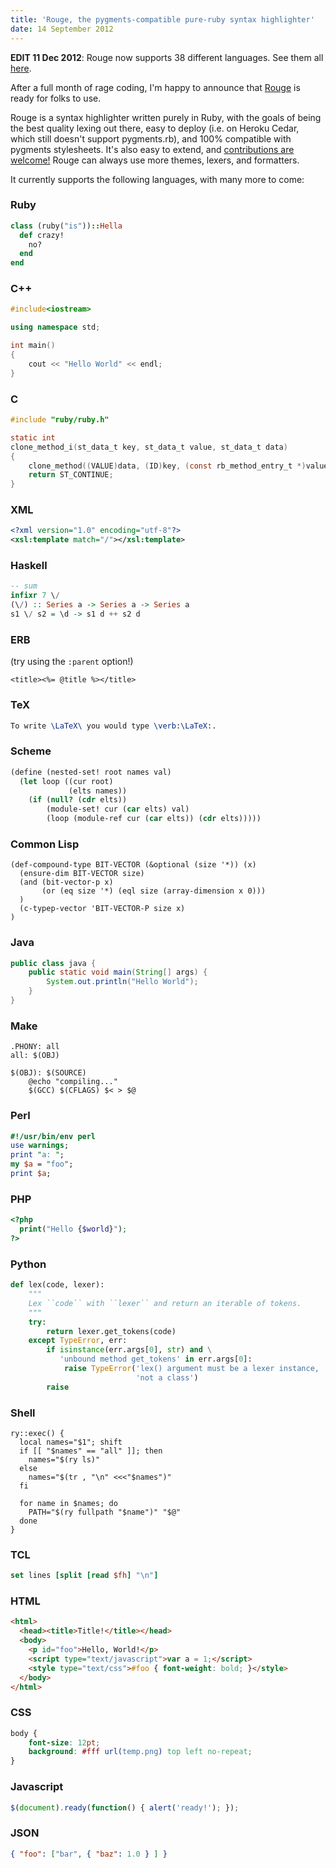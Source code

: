 ```yaml
---
title: 'Rouge, the pygments-compatible pure-ruby syntax highlighter'
date: 14 September 2012
---
```


**EDIT 11 Dec 2012**: Rouge now supports 38 different languages.  See them all [here](http://rouge.jayferd.us/demo).

[forkme]: https://github.com/jneen/rouge

After a full month of rage coding, I'm happy to announce that [Rouge][forkme] is ready for folks to use.

Rouge is a syntax highlighter written purely in Ruby, with the goals of being the best quality lexing out there, easy to deploy (i.e. on Heroku Cedar, which still doesn't support pygments.rb), and 100% compatible with pygments stylesheets.  It's also easy to extend, and [contributions are welcome!][forkme]  Rouge can always use more themes, lexers, and formatters.

It currently supports the following languages, with many more to come:

<!--fold-->

### Ruby

``` ruby
class (ruby("is"))::Hella
  def crazy!
    no?
  end
end
```

### C++

``` cpp
#include<iostream>

using namespace std;

int main()
{
	cout << "Hello World" << endl;
}
```

### C

``` c
#include "ruby/ruby.h"

static int
clone_method_i(st_data_t key, st_data_t value, st_data_t data)
{
    clone_method((VALUE)data, (ID)key, (const rb_method_entry_t *)value);
    return ST_CONTINUE;
}
```

### XML

``` xml
<?xml version="1.0" encoding="utf-8"?>
<xsl:template match="/"></xsl:template>
```

### Haskell

``` haskell
-- sum
infixr 7 \/
(\/) :: Series a -> Series a -> Series a
s1 \/ s2 = \d -> s1 d ++ s2 d
```

### ERB
(try using the `:parent` option!)

``` erb
<title><%= @title %></title>
```

### TeX
``` tex
To write \LaTeX\ you would type \verb:\LaTeX:.
```

### Scheme
``` scheme
(define (nested-set! root names val)
  (let loop ((cur root)
             (elts names))
    (if (null? (cdr elts))
        (module-set! cur (car elts) val)
        (loop (module-ref cur (car elts)) (cdr elts)))))
```

### Common Lisp
``` common_lisp
(def-compound-type BIT-VECTOR (&optional (size '*)) (x)
  (ensure-dim BIT-VECTOR size)
  (and (bit-vector-p x)
       (or (eq size '*) (eql size (array-dimension x 0)))
  )
  (c-typep-vector 'BIT-VECTOR-P size x)
)
```

### Java
``` java
public class java {
	public static void main(String[] args) {
		System.out.println("Hello World");
	}
}
```

### Make
``` make
.PHONY: all
all: $(OBJ)

$(OBJ): $(SOURCE)
	@echo "compiling..."
	$(GCC) $(CFLAGS) $< > $@
```

### Perl
``` perl
#!/usr/bin/env perl
use warnings;
print "a: ";
my $a = "foo";
print $a;
```

### PHP
``` php
<?php
  print("Hello {$world}");
?>
```

### Python
``` python
def lex(code, lexer):
    """
    Lex ``code`` with ``lexer`` and return an iterable of tokens.
    """
    try:
        return lexer.get_tokens(code)
    except TypeError, err:
        if isinstance(err.args[0], str) and \
           'unbound method get_tokens' in err.args[0]:
            raise TypeError('lex() argument must be a lexer instance, '
                            'not a class')
        raise
```

### Shell
``` shell
ry::exec() {
  local names="$1"; shift
  if [[ "$names" == "all" ]]; then
    names="$(ry ls)"
  else
    names="$(tr , "\n" <<<"$names")"
  fi

  for name in $names; do
    PATH="$(ry fullpath "$name")" "$@"
  done
}
```

### TCL
``` tcl
set lines [split [read $fh] "\n"]
```

### HTML
``` html
<html>
  <head><title>Title!</title></head>
  <body>
    <p id="foo">Hello, World!</p>
    <script type="text/javascript">var a = 1;</script>
    <style type="text/css">#foo { font-weight: bold; }</style>
  </body>
</html>
```

### CSS
``` css
body {
    font-size: 12pt;
    background: #fff url(temp.png) top left no-repeat;
}
```

### Javascript
``` js
$(document).ready(function() { alert('ready!'); });
```

### JSON
``` json
{ "foo": ["bar", { "baz": 1.0 } ] }
```

